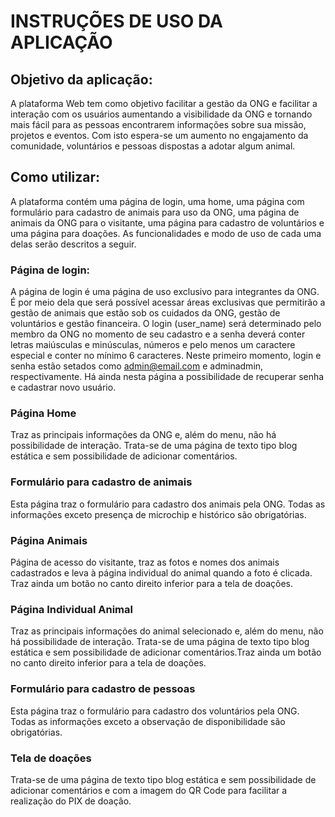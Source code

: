 # INSTRUÇÕES DE USO DA APLICAÇÃO

## Objetivo da aplicação:
A plataforma Web tem como objetivo facilitar a gestão da ONG e facilitar a interação com os usuários aumentando a visibilidade da ONG e tornando mais fácil para as pessoas encontrarem informações sobre sua missão, projetos e eventos. 
Com isto espera-se um aumento no engajamento da comunidade, voluntários e pessoas dispostas a adotar algum animal. 

## Como utilizar:
A plataforma contém uma página de login, uma home, uma página com formulário para cadastro de animais para uso da ONG, uma página de animais da ONG para o visitante, uma página para cadastro de voluntários e uma página para doações.
As funcionalidades e modo de uso de cada uma delas serão descritos a seguir.

### Página de login:
A página de login é uma página de uso exclusivo para integrantes da ONG. É por meio dela que será possível acessar áreas exclusivas que permitirão a gestão de animais que estão sob os cuidados da ONG, gestão de voluntários e gestão financeira.
O login (user_name) será determinado pelo membro da ONG no momento de seu cadastro e a senha deverá conter letras maiúsculas e minúsculas, números e pelo menos um caractere especial e conter no mínimo 6 caracteres. 
Neste primeiro momento, login e senha estão setados como admin@email.com e adminadmin, respectivamente.
Há ainda nesta página a possibilidade de recuperar senha e cadastrar novo usuário.

### Página Home
Traz as principais informações da ONG e, além do menu, não há possibilidade de interação. Trata-se de uma página de texto tipo blog estática e sem possibilidade de adicionar comentários.

### Formulário para cadastro de animais
Esta página traz o formulário para cadastro dos animais pela ONG.
Todas as informações exceto presença de microchip e histórico são obrigatórias.

### Página Animais
Página de acesso do visitante, traz as fotos e nomes dos animais cadastrados e leva à página individual do animal quando a foto é clicada. Traz ainda um botão no canto direito inferior para a tela de doações.

### Página Individual Animal
Traz as principais informações do animal selecionado e, além do menu, não há possibilidade de interação. Trata-se de uma página de texto tipo blog estática e sem possibilidade de adicionar comentários.Traz ainda um botão no canto direito inferior para a tela de doações.

### Formulário para cadastro de pessoas
Esta página traz o formulário para cadastro dos voluntários pela ONG.
Todas as informações exceto a observação de disponibilidade são obrigatórias.

### Tela de doações
Trata-se de uma página de texto tipo blog estática e sem possibilidade de adicionar comentários e com a imagem do QR Code para facilitar a realização do PIX de doação.

